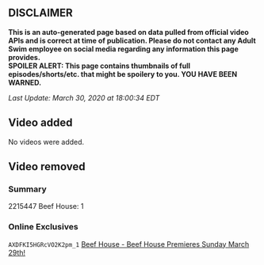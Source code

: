 ## DISCLAIMER
**This is an auto-generated page based on data pulled from official video APIs and is correct at time of publication. Please do not contact any Adult Swim employee on social media regarding any information this page provides.**  
**SPOILER ALERT: This page contains thumbnails of full episodes/shorts/etc. that might be spoilery to you. YOU HAVE BEEN WARNED.**  

_Last Update: March 30, 2020 at 18:00:34 EDT_
## Video added
No videos were added.  
## Video removed
### Summary
2215447 Beef House: 1  
### Online Exclusives
`AXDFKI5HGRcVO2K2pm_1` [Beef House - Beef House Premieres Sunday March 29th!](https://www.adultswim.com/videos/beef-house/beef-house-premieres-sunday-march-29th)  
